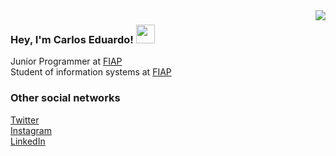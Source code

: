 
<image align="right"  src="https://raw.githubusercontent.com/gist/Kadsz/1b98a4c7e0e2bb4cf089d18365e2fbfc/raw/1f24c561fc1d678ef1150d7233a322a25dbe6bc4/image.svg">
  
### Hey, I'm Carlos Eduardo! <img src="https://raw.githubusercontent.com/kaueMarques/kaueMarques/master/hi.gif" width= "30px"/>

Junior Programmer at <a href="www.fiap.com.br">FIAP</a><br/>
Student of information systems at <a href="www.fiap.com.br">FIAP</a>


### Other social networks
[Twitter](https://twitter.com/kadsz_) <br>
[Instagram](https://www.instagram.com/kadu_sz/) <br>
[LinkedIn](https://linkedin.com/in/carlos-eduardo-sousa-81500a173) <br>



<!--
**Kadsz/Kadsz** is a ✨ _special_ ✨ repository because its `README.md` (this file) appears on your GitHub profile.

Here are some ideas to get you started:

- 🔭 I’m currently working on ...
- 🌱 I’m currently learning ...
- 👯 I’m looking to collaborate on ...
- 🤔 I’m looking for help with ...
- 💬 Ask me about ...
- 📫 How to reach me: ...
- 😄 Pronouns: ...
- ⚡ Fun fact: ...
-->
